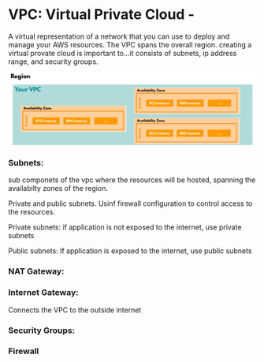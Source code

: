 # VPC: Virtual Private Cloud - 
A virtual representation of a network that you can use to deploy and manage your AWS resources. The VPC spans the overall region. creating a virtual provate cloud is important to...it consists of subnets, ip address range, and security groups.

![alt text](image.png)


### Subnets:
sub componets of the vpc where the resources will be hosted, spanning the availabilty zones of the region. 

Private and public subnets. Usinf firewall configuration to control access to the resources. 

Private subnets: if application is not exposed to the internet, use private subnets

Public subnets: If application is exposed to the internet, use public subnets

### NAT Gateway:


### Internet Gateway:
Connects the VPC to the outside internet

### Security Groups:


### Firewall
